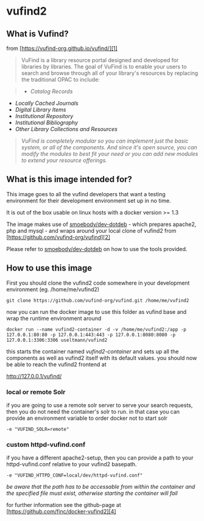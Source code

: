 # vufind2

## What is Vufind?

from [https://vufind-org.github.io/vufind/][1]

> VuFind is a library resource portal designed and developed for libraries by libraries. The goal of VuFind is to enable your users to search and browse through all of your library's resources by replacing the traditional OPAC to include:

> * _Catalog Records_
* _Locally Cached Journals_
* _Digital Library Items_
* _Institutional Repository_
* _Institutional Bibliography_
* _Other Library Collections and Resources_

> _VuFind is completely modular so you can implement just the basic system, or all of the components. And since it's open source, you can modify the modules to best fit your need or you can add new modules to extend your resource offerings._


## What is this image intended for?

This image goes to all the vufind developers that want a testing environment for their development environment set up in no time.

It is out of the box usable on linux hosts with a docker version >= 1.3

The image makes use of [smoebody/dev-dotdeb][3] - which prepares apache2, php and mysql - and wraps around your local clone of vufind2 from [https://github.com/vufind-org/vufind][2]

Please refer to [smoebody/dev-dotdeb][3] on how to use the tools provided.

## How to use this image

First you should clone the vufind2 code somewhere in your development environment (eg. /home/me/vufind2)

    git clone https://github.com/vufind-org/vufind.git /home/me/vufind2

now you can run the docker image to use this folder as vufind base and wrap the runtime environment around

    docker run --name vufind2-container -d -v /home/me/vufind2:/app -p 127.0.0.1:80:80 -p 127.0.0.1:443:443 -p 127.0.0.1:8080:8080 -p 127.0.0.1:3306:3306 useltmann/vufind2

this starts the container named _vufind2-container_ and sets up all the components as well as vufind2 itself with its default values. you should now be able to reach the vufind2 frontend at

http://127.0.0.1/vufind/

### local or remote Solr

if you are going to use a remote solr server to serve your search requests, then you do not need the container's solr to run. in that case you can provide an environment variable to order docker not to start solr

    -e "VUFIND_SOLR=remote"

### custom httpd-vufind.conf

if you have a different apache2-setup, then you can provide a path to your httpd-vufind.conf relative to your vufind2 basepath.

    -e "VUFIND_HTTPD_CONF=local/dev/httpd-vufind.conf"

_be aware that the path has to be accessable from within the container and the specified file must exist, otherwise starting the container will fail_


for further information see the github-page at [https://github.com/finc/docker-vufind2][4]


  [1]: https://vufind-org.github.io/vufind/
  [2]: https://github.com/vufind-org/vufind/
  [3]: https://registry.hub.docker.com/u/smoebody/dev-dotdeb/
  [4]: https://github.com/finc/docker-vufind2/